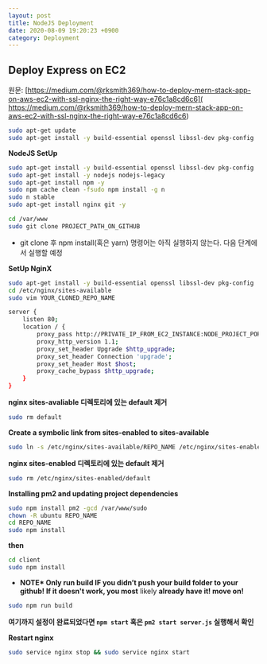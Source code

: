 ```yaml
---
layout: post
title: NodeJS Deployment
date: 2020-08-09 19:20:23 +0900
category: Deployment
---
```


## Deploy Express on EC2

원문: [https://medium.com/@rksmith369/how-to-deploy-mern-stack-app-on-aws-ec2-with-ssl-nginx-the-right-way-e76c1a8cd6c6]( https://medium.com/@rksmith369/how-to-deploy-mern-stack-app-on-aws-ec2-with-ssl-nginx-the-right-way-e76c1a8cd6c6)

```bash
sudo apt-get update
sudo apt-get install -y build-essential openssl libssl-dev pkg-config
```



**NodeJS SetUp**

```bash
sudo apt-get install -y build-essential openssl libssl-dev pkg-config
sudo apt-get install -y nodejs nodejs-legacy 
sudo apt-get install npm -y 
sudo npm cache clean -fsudo npm install -g n
sudo n stable
sudo apt-get install nginx git -y
```



```bash
cd /var/www
sudo git clone PROJECT_PATH_ON_GITHUB
```

* git clone 후 npm install(혹은 yarn) 명령어는 아직 실행하지 않는다. 다음 단계에서 실행할 예정



**SetUp NginX**

```bash
sudo apt-get install -y build-essential openssl libssl-dev pkg-config
cd /etc/nginx/sites-available
sudo vim YOUR_CLONED_REPO_NAME
```

```bash
server {
    listen 80;
    location / {
        proxy_pass http://PRIVATE_IP_FROM_EC2_INSTANCE:NODE_PROJECT_PORT;
        proxy_http_version 1.1;
        proxy_set_header Upgrade $http_upgrade;
        proxy_set_header Connection 'upgrade';
        proxy_set_header Host $host;
        proxy_cache_bypass $http_upgrade;
    }
}
```



**nginx sites-avaliable 디렉토리에 있는 default 제거**

```bash
sudo rm default
```



**Create a symbolic link from sites-enabled to sites-available**

```bash
sudo ln -s /etc/nginx/sites-available/REPO_NAME /etc/nginx/sites-enabled/REPO_NAME
```



**nginx sites-enabled 디렉토리에 있는 default 제거**

```bash
sudo rm /etc/nginx/sites-enabled/default
```



**Installing pm2 and updating project dependencies**

```bash
sudo npm install pm2 -gcd /var/www/sudo 
chown -R ubuntu REPO_NAME
cd REPO_NAME
sudo npm install
```



**then**

```bash
cd client
sudo npm install 
```

* **NOTE\* Only run build IF you didn’t push your build folder to your github! If it doesn't work, you most** likely **already have it! move on!**

```bash
sudo npm run build
```



**여기까지 설정이 완료되었다면 `npm start` 혹은 `pm2 start server.js` 실행해서 확인**

**Restart nginx**

```bash
sudo service nginx stop && sudo service nginx start
```

